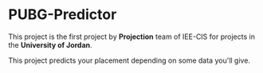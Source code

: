 # **PUBG-Predictor**
This project is the first project by **Projection** team of IEE-CIS for projects in the **University of Jordan**.

This project predicts your placement depending on some data you'll give.

